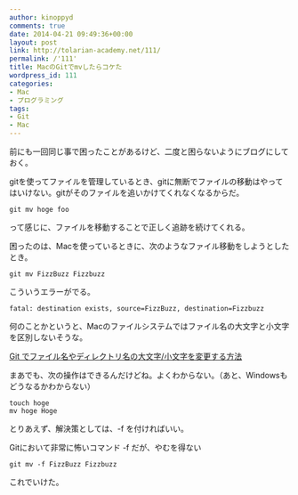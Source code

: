```yaml
---
author: kinoppyd
comments: true
date: 2014-04-21 09:49:36+00:00
layout: post
link: http://tolarian-academy.net/111/
permalink: /'111'
title: MacのGitでmvしたらコケた
wordpress_id: 111
categories:
- Mac
- プログラミング
tags:
- Git
- Mac
---
```


前にも一回同じ事で困ったことがあるけど、二度と困らないようにブログにしておく。

gitを使ってファイルを管理しているとき、gitに無断でファイルの移動はやってはいけない。gitがそのファイルを追いかけてくれなくなるからだ。

    
    git mv hoge foo


って感じに、ファイルを移動することで正しく追跡を続けてくれる。

困ったのは、Macを使っているときに、次のようなファイル移動をしようとしたとき。

    
    git mv FizzBuzz Fizzbuzz


こういうエラーがでる。

    
    fatal: destination exists, source=FizzBuzz, destination=Fizzbuzz


何のことかというと、Macのファイルシステムではファイル名の大文字と小文字を区別しないそうな。

[Git でファイル名やディレクトリ名の大文字/小文字を変更する方法](http://www.msng.info/archives/2012/10/git-how-to-change-cases.php)

まあでも、次の操作はできるんだけどね。よくわからない。（あと、Windowsもどうなるかわからない）

    
    touch hoge
    mv hoge Hoge


とりあえず、解決策としては、-f を付ければいい。

Gitにおいて非常に怖いコマンド -f だが、やむを得ない

    
    git mv -f FizzBuzz Fizzbuzz


これでいけた。
